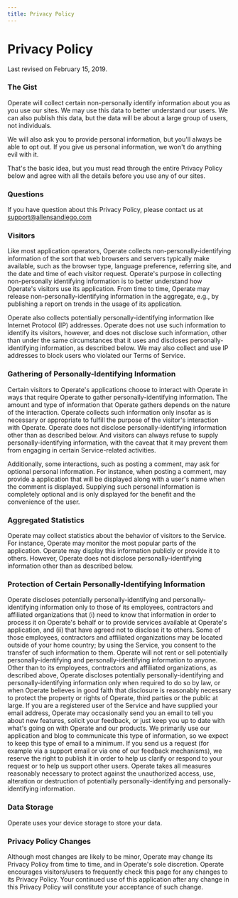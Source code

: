```yaml
---
title: Privacy Policy
---
```

# Privacy Policy

Last revised on February 15, 2019.

### The Gist

Operate will collect certain non-personally identify information about you as you use our sites. We may use this data to better understand our users. We can also publish this data, but the data will be about a large group of users, not individuals.

We will also ask you to provide personal information, but you'll always be able to opt out. If you give us personal information, we won't do anything evil with it.

That's the basic idea, but you must read through the entire Privacy Policy below and agree with all the details before you use any of our sites.

### Questions

If you have question about this Privacy Policy, please contact us at support@allensandiego.com

### Visitors

Like most application operators, Operate collects non-personally-identifying information of the sort that web browsers and servers typically make available, such as the browser type, language preference, referring site, and the date and time of each visitor request. Operate's purpose in collecting non-personally identifying information is to better understand how Operate's visitors use its application. From time to time, Operate may release non-personally-identifying information in the aggregate, e.g., by publishing a report on trends in the usage of its application.

Operate also collects potentially personally-identifying information like Internet Protocol (IP) addresses. Operate does not use such information to identify its visitors, however, and does not disclose such information, other than under the same circumstances that it uses and discloses personally-identifying information, as described below. We may also collect and use IP addresses to block users who violated our Terms of Service.

### Gathering of Personally-Identifying Information

Certain visitors to Operate's applications choose to interact with Operate in ways that require Operate to gather personally-identifying information. The amount and type of information that Operate gathers depends on the nature of the interaction. Operate collects such information only insofar as is necessary or appropriate to fulfill the purpose of the visitor's interaction with Operate. Operate does not disclose personally-identifying information other than as described below. And visitors can always refuse to supply personally-identifying information, with the caveat that it may prevent them from engaging in certain Service-related activities.

Additionally, some interactions, such as posting a comment, may ask for optional personal information. For instance, when posting a comment, may provide a application that will be displayed along with a user's name when the comment is displayed. Supplying such personal information is completely optional and is only displayed for the benefit and the convenience of the user.

### Aggregated Statistics

Operate may collect statistics about the behavior of visitors to the Service. For instance, Operate may monitor the most popular parts of the application. Operate may display this information publicly or provide it to others. However, Operate does not disclose personally-identifying information other than as described below.

### Protection of Certain Personally-Identifying Information

Operate discloses potentially personally-identifying and personally-identifying information only to those of its employees, contractors and affiliated organizations that (i) need to know that information in order to process it on Operate's behalf or to provide services available at Operate's application, and (ii) that have agreed not to disclose it to others. Some of those employees, contractors and affiliated organizations may be located outside of your home country; by using the Service, you consent to the transfer of such information to them. Operate will not rent or sell potentially personally-identifying and personally-identifying information to anyone. Other than to its employees, contractors and affiliated organizations, as described above, Operate discloses potentially personally-identifying and personally-identifying information only when required to do so by law, or when Operate believes in good faith that disclosure is reasonably necessary to protect the property or rights of Operate, third parties or the public at large. If you are a registered user of the Service and have supplied your email address, Operate may occasionally send you an email to tell you about new features, solicit your feedback, or just keep you up to date with what's going on with Operate and our products. We primarily use our application and blog to communicate this type of information, so we expect to keep this type of email to a minimum. If you send us a request (for example via a support email or via one of our feedback mechanisms), we reserve the right to publish it in order to help us clarify or respond to your request or to help us support other users. Operate takes all measures reasonably necessary to protect against the unauthorized access, use, alteration or destruction of potentially personally-identifying and personally-identifying information.

### Data Storage
Operate uses your device storage to store your data.

### Privacy Policy Changes
Although most changes are likely to be minor, Operate may change its Privacy Policy from time to time, and in Operate's sole discretion. Operate encourages visitors/users to frequently check this page for any changes to its Privacy Policy. Your continued use of this application after any change in this Privacy Policy will constitute your acceptance of such change. 
